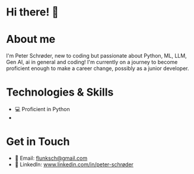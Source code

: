 # Hi there! 👋

# About me
I'm Peter Schrøder, new to coding but passionate about Python, ML, LLM, Gen AI, ai in general and coding! I'm currently on a journey to become proficient enough to make a career change, possibly as a junior developer.

# Technologies & Skills
- 💻 Proficient in Python
- 
# Get in Touch

- 📧 Email: flunksch@gmail.com
- 🔗 LinkedIn: www.linkedin.com/in/peter-schrøder
